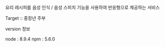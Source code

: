 요리 레시피를 음성 인식 / 음성 스피치 기능을 사용하여 반응형으로 제공하는 서비스

Target :: 중장년 주부

version 정보

node : 8.9.4
npm : 5.6.0

